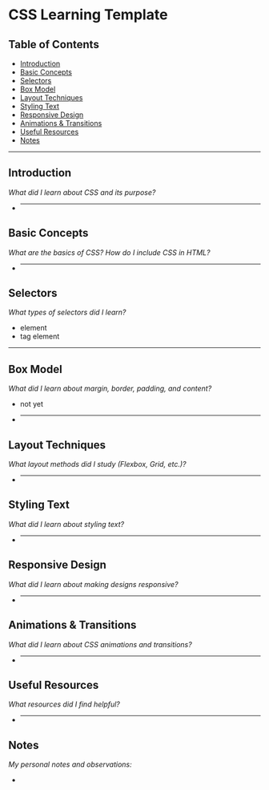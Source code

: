 # CSS Learning Template

## Table of Contents

- [Introduction](#introduction)
- [Basic Concepts](#basic-concepts)
- [Selectors](#selectors)
- [Box Model](#box-model)
- [Layout Techniques](#layout-techniques)
- [Styling Text](#styling-text)
- [Responsive Design](#responsive-design)
- [Animations & Transitions](#animations--transitions)
- [Useful Resources](#useful-resources)
- [Notes](#notes)

---

## Introduction

_What did I learn about CSS and its purpose?_

- ***

## Basic Concepts

_What are the basics of CSS? How do I include CSS in HTML?_

- ***

## Selectors

_What types of selectors did I learn?_

- element
- tag element

---

## Box Model

_What did I learn about margin, border, padding, and content?_

- not yet

- ***

## Layout Techniques

_What layout methods did I study (Flexbox, Grid, etc.)?_

- ***

## Styling Text

_What did I learn about styling text?_

- ***

## Responsive Design

_What did I learn about making designs responsive?_

- ***

## Animations & Transitions

_What did I learn about CSS animations and transitions?_

- ***

## Useful Resources

_What resources did I find helpful?_

- ***

## Notes

_My personal notes and observations:_

-
